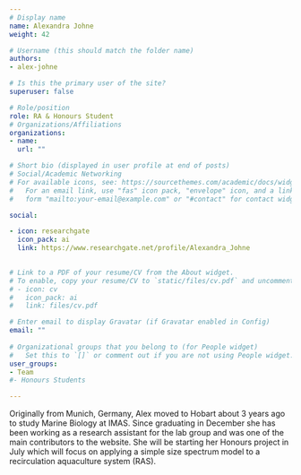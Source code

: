 ```yaml
---
# Display name
name: Alexandra Johne
weight: 42

# Username (this should match the folder name)
authors:
- alex-johne

# Is this the primary user of the site?
superuser: false

# Role/position
role: RA & Honours Student
# Organizations/Affiliations
organizations:
- name: 
  url: ""

# Short bio (displayed in user profile at end of posts)
# Social/Academic Networking
# For available icons, see: https://sourcethemes.com/academic/docs/widgets/#icons
#   For an email link, use "fas" icon pack, "envelope" icon, and a link in the
#   form "mailto:your-email@example.com" or "#contact" for contact widget.

social:

- icon: researchgate
  icon_pack: ai
  link: https://www.researchgate.net/profile/Alexandra_Johne

  
# Link to a PDF of your resume/CV from the About widget.
# To enable, copy your resume/CV to `static/files/cv.pdf` and uncomment the lines below.  
# - icon: cv
#   icon_pack: ai
#   link: files/cv.pdf

# Enter email to display Gravatar (if Gravatar enabled in Config)
email: ""
  
# Organizational groups that you belong to (for People widget)
#   Set this to `[]` or comment out if you are not using People widget.  
user_groups:
- Team
#- Honours Students

---
```


Originally from Munich, Germany, Alex moved to Hobart about 3 years ago to study Marine Biology at IMAS. Since graduating in December she has been working as a research assistant for the lab group and was one of the main contributors to the website. She will be starting her Honours project in July which will focus on applying a simple size spectrum model to a recirculation aquaculture system (RAS).

